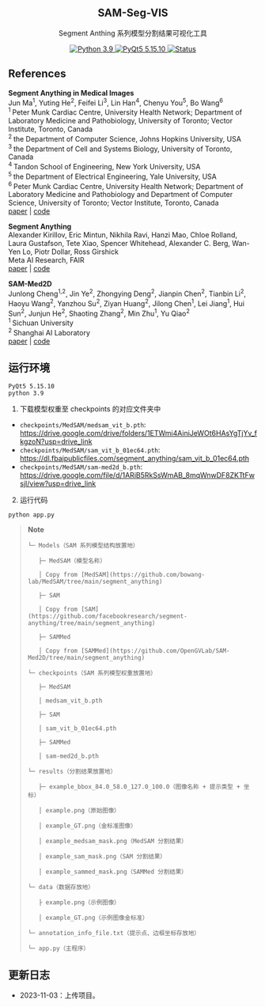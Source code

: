<div align="center">
  <h2>SAM-Seg-VIS</h2>
  <p>Segment Anthing 系列模型分割结果可视化工具</p>
  <a href="#">
    <img alt="Python 3.9" src="https://img.shields.io/badge/python-3.9-blue.svg" />
  </a>
  <a href="#">
    <img alt="PyQt5 5.15.10" src="https://img.shields.io/badge/pyqt5-5.15.10-blue.svg" />
  </a>
  <a href="#">
    <img alt="Status" src="https://img.shields.io/badge/Status-Updating-green" />
  </a>
</div>

## References

<b>Segment Anything in Medical Images</b> <br/>
Jun Ma<sup>1</sup>, Yuting He<sup>2</sup>, Feifei Li<sup>3</sup>, Lin Han<sup>4</sup>, Chenyu You<sup>5</sup>, Bo Wang<sup>6</sup><br/>
<sup>1 </sup>Peter Munk Cardiac Centre, University Health Network; Department of Laboratory Medicine and Pathobiology, University of Toronto; Vector Institute, Toronto, Canada  <br/>
<sup>2 </sup>the Department of Computer Science, Johns Hopkins University, USA<br/>
<sup>3 </sup>the Department of Cell and Systems Biology, University of Toronto, Canada<br/>
<sup>4 </sup>Tandon School of Engineering, New York University, USA<br/>
<sup>5 </sup>the Department of Electrical Engineering, Yale University, USA<br/>
<sup>6 </sup>Peter Munk Cardiac Centre, University Health Network; Department of Laboratory Medicine and Pathobiology and Department of Computer Science, University of Toronto; Vector Institute, Toronto, Canada<br/>
[paper](https://arxiv.org/abs/2304.12306) | [code](https://github.com/bowang-lab/MedSAM)

<b>Segment Anything</b> <br/>
Alexander Kirillov, Eric Mintun, Nikhila Ravi, Hanzi Mao, Chloe Rolland, Laura Gustafson, Tete Xiao, Spencer Whitehead, Alexander C. Berg, Wan-Yen Lo, Piotr Dollar, Ross Girshick<br/>
Meta AI Research, FAIR<br/>
[paper](https://ai.facebook.com/research/publications/segment-anything/) | [code](https://github.com/facebookresearch/segment-anything)

<b>SAM-Med2D</b> <br/>
Junlong Cheng<sup>1,2</sup>, Jin Ye<sup>2</sup>, Zhongying Deng<sup>2</sup>, Jianpin Chen<sup>2</sup>, Tianbin Li<sup>2</sup>, Haoyu Wang<sup>2</sup>, Yanzhou Su<sup>2</sup>, Ziyan Huang<sup>2</sup>, Jilong Chen<sup>1</sup>, Lei Jiang<sup>1</sup>, Hui Sun<sup>2</sup>, Junjun He<sup>2</sup>, Shaoting Zhang<sup>2</sup>, Min Zhu<sup>1</sup>, Yu Qiao<sup>2</sup><br/>
<sup>1 </sup>Sichuan University<br/>
<sup>2 </sup>Shanghai AI Laboratory<br/>
[paper](https://arxiv.org/abs/2308.16184) | [code](https://github.com/OpenGVLab/SAM-Med2D)


## 运行环境

```
PyQt5 5.15.10
python 3.9
```

1. 下载模型权重至 checkpoints 的对应文件夹中

+ `checkpoints/MedSAM/medsam_vit_b.pth`: https://drive.google.com/drive/folders/1ETWmi4AiniJeWOt6HAsYgTjYv_fkgzoN?usp=drive_link
+ `checkpoints/MedSAM/sam_vit_b_01ec64.pth`: https://dl.fbaipublicfiles.com/segment_anything/sam_vit_b_01ec64.pth
+ `checkpoints/MedSAM/sam-med2d_b.pth`: https://drive.google.com/file/d/1ARiB5RkSsWmAB_8mqWnwDF8ZKTtFwsjl/view?usp=drive_link

2. 运行代码
```
python app.py
```
> **Note**
> ```
> └─ Models（SAM 系列模型结构放置地）
> 
>    ├─ MedSAM（模型名称）
> 
>    │ Copy from [MedSAM](https://github.com/bowang-lab/MedSAM/tree/main/segment_anything)
>
>    ├─ SAM
> 
>    │ Copy from [SAM](https://github.com/facebookresearch/segment-anything/tree/main/segment_anything)
> 
>    ├─ SAMMed
> 
>    │ Copy from [SAMMed](https://github.com/OpenGVLab/SAM-Med2D/tree/main/segment_anything)
> 
> └─ checkpoints（SAM 系列模型权重放置地）
> 
>    ├─ MedSAM
> 
>    │ medsam_vit_b.pth
>
>    ├─ SAM
> 
>    │ sam_vit_b_01ec64.pth
>
>    ├─ SAMMed
> 
>    │ sam-med2d_b.pth
> 
> └─ results（分割结果放置地）
>
>    ├─ example_bbox_84.0_58.0_127.0_100.0（图像名称 + 提示类型 + 坐标）
> 
>    │ example.png（原始图像）
>
>    │ example_GT.png（金标准图像）
>
>    │ example_medsam_mask.png（MedSAM 分割结果）
>
>    │ example_sam_mask.png（SAM 分割结果）
>
>    │ example_sammed_mask.png（SAMMed 分割结果）
> 
> └─ data（数据存放地）
> 
>    ├ example.png（示例图像）
> 
>    │ example_GT.png（示例图像金标准）
> 
> └─ annotation_info_file.txt（提示点、边框坐标存放地）
> 
> └─ app.py（主程序）
>  ```

## 更新日志

* 2023-11-03：上传项目。
